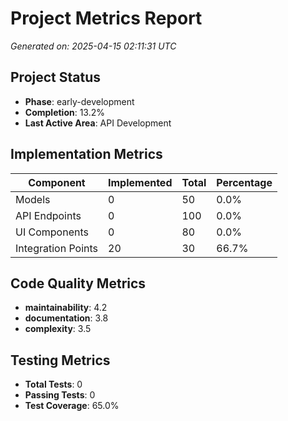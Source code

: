 # Project Metrics Report

_Generated on: 2025-04-15 02:11:31 UTC_

## Project Status

- **Phase**: early-development
- **Completion**: 13.2%
- **Last Active Area**: API Development

## Implementation Metrics

| Component | Implemented | Total | Percentage |
|-----------|-------------|-------|------------|
| Models | 0 | 50 | 0.0% |
| API Endpoints | 0 | 100 | 0.0% |
| UI Components | 0 | 80 | 0.0% |
| Integration Points | 20 | 30 | 66.7% |

## Code Quality Metrics

- **maintainability**: 4.2
- **documentation**: 3.8
- **complexity**: 3.5

## Testing Metrics

- **Total Tests**: 0
- **Passing Tests**: 0
- **Test Coverage**: 65.0%
